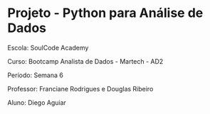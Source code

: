 # **Projeto - Python para Análise de Dados**

Escola: SoulCode Academy

Curso: Bootcamp Analista de Dados - Martech - AD2

Período: Semana 6

Professor: Franciane Rodrigues e Douglas Ribeiro

Aluno: Diego Aguiar
